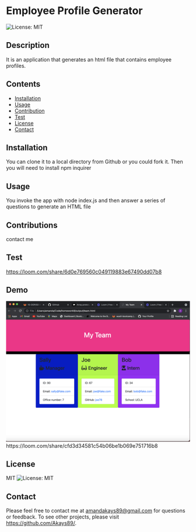 
# Employee Profile Generator
![License: MIT](https://img.shields.io/badge/License-MIT-yellow.svg)
## Description
It is an application that generates an html file that contains employee profiles.
## Contents
* [Installation](#Installation)
* [Usage](#Usage)
* [Contribution](#Contributions)
* [Test](#Test)
* [License](#License)
* [Contact](#Questions?)
## Installation
 You can clone it to a local directory from Github or you could fork it. Then you will need to install npm inquirer
## Usage
You invoke the app with node index.js and then answer a series of questions to generate an HTML file
## Contributions
contact me
## Test
https://loom.com/share/6d0e769560c049119883e67490dd07b8
## Demo 
<img src="https://github.com/akays89/Employee-profile-generator/blob/master/Screen%20Shot%202021-07-17%20at%204.12.16%20PM.png"/>
https://loom.com/share/cfd3d34581c54b06be1b069e751716b8

## License
MIT
![License: MIT](https://img.shields.io/badge/License-MIT-yellow.svg)
## Contact
Please feel free to contact me at amandakays89@gmail.com for questions or feedback. 
To see other projects, please visit https://github.com/Akays89/.
